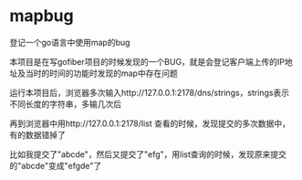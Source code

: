 # mapbug
登记一个go语言中使用map的bug

本项目是在写gofiber项目的时候发现的一个BUG，就是会登记客户端上传的IP地址及当时的时间的功能时发现的map中存在问题

运行本项目后，浏览器多次输入http://127.0.0.1:2178/dns/strings，strings表示不同长度的字符串，多输几次后

再到浏览器中用http://127.0.0.1:2178/list 查看的时候，发现提交的多次数据中，有的数据错掉了

比如我提交了"abcde"，然后又提交了"efg"，用list查询的时候，发现原来提交的"abcde"变成"efgde"了

